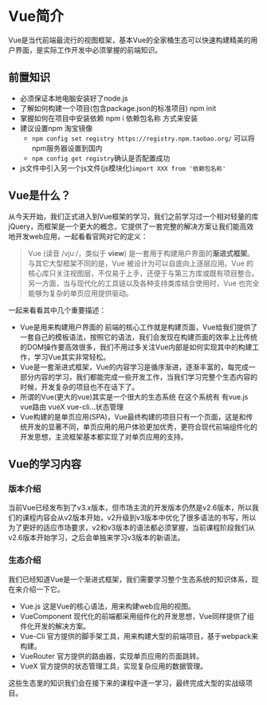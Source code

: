 # Vue简介

Vue是当代前端最流行的视图框架，基本Vue的全家桶生态可以快速构建精美的用户界面，是实际工作开发中必须掌握的前端知识。

## 前置知识

* 必须保证本地电脑安装好了node.js
* 了解如何构建一个项目(包含package.json的标准项目) npm init 
* 掌握如何在项目中安装依赖 npm i 依赖包名称 方式来安装
* 建议设置npm 淘宝镜像
  * `npm config set registry https://registry.npm.taobao.org/` 可以将npm服务器设置到国内
  * `npm config get registry`确认是否配置成功
* js文件中引入另一个js文件(js模块化)`import XXX from '依赖包名称'`

## Vue是什么？

从今天开始，我们正式进入到Vue框架的学习，我们之前学习过一个相对轻量的库jQuery，而框架是一个更大的概念，它提供了一套完整的解决方案让我们能高效地开发web应用，一起看看官网对它的定义：

> Vue (读音 /vjuː/，类似于 **view**) 是一套用于构建用户界面的**渐进式框架**。与其它大型框架不同的是，Vue 被设计为可以自底向上逐层应用。Vue 的核心库只关注视图层，不仅易于上手，还便于与第三方库或既有项目整合。另一方面，当与现代化的工具链以及各种支持类库结合使用时，Vue 也完全能够为复杂的单页应用提供驱动。

一起来看看其中几个重要描述：

* Vue是用来构建用户界面的 前端的核心工作就是构建页面，Vue给我们提供了一套自己的模板语法，按照它的语法，我们会发现在构建页面的效率上比传统的DOM操作要高效很多，我们不用过多关注Vue内部是如何实现其中的构建工作，学习Vue其实非常轻松。
* Vue是一套渐进式框架，Vue的内容学习是循序渐进，逐渐丰富的，每完成一部分内容的学习，我们都能完成一些开发工作，当我们学习完整个生态内容的时候，开发复杂的项目也不在话下了。
* 所谓的Vue(更大的vue)其实是一个很大的生态系统 在这个系统有 有vue.js vue路由 vueX vue-cli...状态管理
* Vue构建的是单页应用(SPA)，Vue最终构建的项目只有一个页面，这是和传统开发的显著不同，单页应用的用户体验更加优秀，更符合现代前端组件化的开发思想，主流框架基本都实现了对单页应用的支持。

## Vue的学习内容

### 版本介绍

当前Vue已经发布到了v3.x版本，但市场主流的开发版本仍然是v2.6版本，所以我们的课程内容会从v2版本开始，v2升级到v3版本中优化了很多语法的书写，所以为了更好的适应市场要求，v2和v3版本的语法都必须掌握，当前课程阶段我们从v2.6版本开始学习，之后会单独来学习v3版本的新语法。

### 生态介绍

我们已经知道Vue是一个渐进式框架，我们需要学习整个生态系统的知识体系，现在来介绍一下它。

* Vue.js 这是Vue的核心语法，用来构建web应用的视图。
* VueComponent 现代化的前端都采用组件化的开发思想，Vue同样提供了组件化开发的解决方案。
* Vue-Cli 官方提供的脚手架工具，用来构建大型的前端项目，基于webpack来构建。
* VueRouter 官方提供的路由器，实现单页应用的页面跳转。
* VueX 官方提供的状态管理工具，实现复杂应用的数据管理。

这些生态里的知识我们会在接下来的课程中逐一学习，最终完成大型的实战级项目。